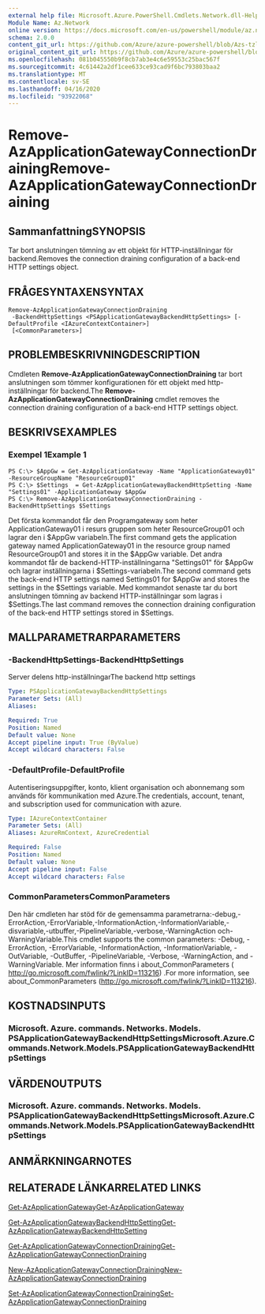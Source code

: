 ```yaml
---
external help file: Microsoft.Azure.PowerShell.Cmdlets.Network.dll-Help.xml
Module Name: Az.Network
online version: https://docs.microsoft.com/en-us/powershell/module/az.network/remove-azapplicationgatewayconnectiondraining
schema: 2.0.0
content_git_url: https://github.com/Azure/azure-powershell/blob/Azs-tzl/src/Network/Network/help/Remove-AzApplicationGatewayConnectionDraining.md
original_content_git_url: https://github.com/Azure/azure-powershell/blob/Azs-tzl/src/Network/Network/help/Remove-AzApplicationGatewayConnectionDraining.md
ms.openlocfilehash: 081b045550b9f8cb7ab3e4c6e59553c25bac567f
ms.sourcegitcommit: 4c61442a2df1cee633ce93cad9f6bc793803baa2
ms.translationtype: MT
ms.contentlocale: sv-SE
ms.lasthandoff: 04/16/2020
ms.locfileid: "93922068"
---
```

# <span data-ttu-id="3b17f-101">Remove-AzApplicationGatewayConnectionDraining</span><span class="sxs-lookup"><span data-stu-id="3b17f-101">Remove-AzApplicationGatewayConnectionDraining</span></span>

## <span data-ttu-id="3b17f-102">Sammanfattning</span><span class="sxs-lookup"><span data-stu-id="3b17f-102">SYNOPSIS</span></span>
<span data-ttu-id="3b17f-103">Tar bort anslutningen tömning av ett objekt för HTTP-inställningar för backend.</span><span class="sxs-lookup"><span data-stu-id="3b17f-103">Removes the connection draining configuration of a back-end HTTP settings object.</span></span>

## <span data-ttu-id="3b17f-104">FRÅGESYNTAXEN</span><span class="sxs-lookup"><span data-stu-id="3b17f-104">SYNTAX</span></span>

```
Remove-AzApplicationGatewayConnectionDraining
 -BackendHttpSettings <PSApplicationGatewayBackendHttpSettings> [-DefaultProfile <IAzureContextContainer>]
 [<CommonParameters>]
```

## <span data-ttu-id="3b17f-105">PROBLEMBESKRIVNING</span><span class="sxs-lookup"><span data-stu-id="3b17f-105">DESCRIPTION</span></span>
<span data-ttu-id="3b17f-106">Cmdleten **Remove-AzApplicationGatewayConnectionDraining** tar bort anslutningen som tömmer konfigurationen för ett objekt med http-inställningar för backend.</span><span class="sxs-lookup"><span data-stu-id="3b17f-106">The **Remove-AzApplicationGatewayConnectionDraining** cmdlet removes the connection draining configuration of a back-end HTTP settings object.</span></span>

## <span data-ttu-id="3b17f-107">BESKRIVS</span><span class="sxs-lookup"><span data-stu-id="3b17f-107">EXAMPLES</span></span>

### <span data-ttu-id="3b17f-108">Exempel 1</span><span class="sxs-lookup"><span data-stu-id="3b17f-108">Example 1</span></span>
```
PS C:\> $AppGw = Get-AzApplicationGateway -Name "ApplicationGateway01" -ResourceGroupName "ResourceGroup01"
PS C:\> $Settings  = Get-AzApplicationGatewayBackendHttpSetting -Name "Settings01" -ApplicationGateway $AppGw
PS C:\> Remove-AzApplicationGatewayConnectionDraining -BackendHttpSettings $Settings
```

<span data-ttu-id="3b17f-109">Det första kommandot får den Programgateway som heter ApplicationGateway01 i resurs gruppen som heter ResourceGroup01 och lagrar den i $AppGw variabeln.</span><span class="sxs-lookup"><span data-stu-id="3b17f-109">The first command gets the application gateway named ApplicationGateway01 in the resource group named ResourceGroup01 and stores it in the $AppGw variable.</span></span>
<span data-ttu-id="3b17f-110">Det andra kommandot får de backend-HTTP-inställningarna "Settings01" för $AppGw och lagrar inställningarna i $Settings-variabeln.</span><span class="sxs-lookup"><span data-stu-id="3b17f-110">The second command gets the back-end HTTP settings named Settings01 for $AppGw and stores the settings in the $Settings variable.</span></span>
<span data-ttu-id="3b17f-111">Med kommandot senaste tar du bort anslutningen tömning av backend HTTP-inställningar som lagras i $Settings.</span><span class="sxs-lookup"><span data-stu-id="3b17f-111">The last command removes the connection draining configuration of the back-end HTTP settings stored in $Settings.</span></span>

## <span data-ttu-id="3b17f-112">MALLPARAMETRAR</span><span class="sxs-lookup"><span data-stu-id="3b17f-112">PARAMETERS</span></span>

### <span data-ttu-id="3b17f-113">-BackendHttpSettings</span><span class="sxs-lookup"><span data-stu-id="3b17f-113">-BackendHttpSettings</span></span>
<span data-ttu-id="3b17f-114">Server delens http-inställningar</span><span class="sxs-lookup"><span data-stu-id="3b17f-114">The backend http settings</span></span>

```yaml
Type: PSApplicationGatewayBackendHttpSettings
Parameter Sets: (All)
Aliases: 

Required: True
Position: Named
Default value: None
Accept pipeline input: True (ByValue)
Accept wildcard characters: False
```

### <span data-ttu-id="3b17f-115">-DefaultProfile</span><span class="sxs-lookup"><span data-stu-id="3b17f-115">-DefaultProfile</span></span>
<span data-ttu-id="3b17f-116">Autentiseringsuppgifter, konto, klient organisation och abonnemang som används för kommunikation med Azure.</span><span class="sxs-lookup"><span data-stu-id="3b17f-116">The credentials, account, tenant, and subscription used for communication with azure.</span></span>

```yaml
Type: IAzureContextContainer
Parameter Sets: (All)
Aliases: AzureRmContext, AzureCredential

Required: False
Position: Named
Default value: None
Accept pipeline input: False
Accept wildcard characters: False
```

### <span data-ttu-id="3b17f-117">CommonParameters</span><span class="sxs-lookup"><span data-stu-id="3b17f-117">CommonParameters</span></span>
<span data-ttu-id="3b17f-118">Den här cmdleten har stöd för de gemensamma parametrarna:-debug,-ErrorAction,-ErrorVariable,-InformationAction,-InformationVariable,-disvariable,-utbuffer,-PipelineVariable,-verbose,-WarningAction och-WarningVariable.</span><span class="sxs-lookup"><span data-stu-id="3b17f-118">This cmdlet supports the common parameters: -Debug, -ErrorAction, -ErrorVariable, -InformationAction, -InformationVariable, -OutVariable, -OutBuffer, -PipelineVariable, -Verbose, -WarningAction, and -WarningVariable.</span></span> <span data-ttu-id="3b17f-119">Mer information finns i about_CommonParameters ( http://go.microsoft.com/fwlink/?LinkID=113216) .</span><span class="sxs-lookup"><span data-stu-id="3b17f-119">For more information, see about_CommonParameters (http://go.microsoft.com/fwlink/?LinkID=113216).</span></span>

## <span data-ttu-id="3b17f-120">KOSTNADS</span><span class="sxs-lookup"><span data-stu-id="3b17f-120">INPUTS</span></span>

### <span data-ttu-id="3b17f-121">Microsoft. Azure. commands. Networks. Models. PSApplicationGatewayBackendHttpSettings</span><span class="sxs-lookup"><span data-stu-id="3b17f-121">Microsoft.Azure.Commands.Network.Models.PSApplicationGatewayBackendHttpSettings</span></span>

## <span data-ttu-id="3b17f-122">VÄRDEN</span><span class="sxs-lookup"><span data-stu-id="3b17f-122">OUTPUTS</span></span>

### <span data-ttu-id="3b17f-123">Microsoft. Azure. commands. Networks. Models. PSApplicationGatewayBackendHttpSettings</span><span class="sxs-lookup"><span data-stu-id="3b17f-123">Microsoft.Azure.Commands.Network.Models.PSApplicationGatewayBackendHttpSettings</span></span>

## <span data-ttu-id="3b17f-124">ANMÄRKNINGAR</span><span class="sxs-lookup"><span data-stu-id="3b17f-124">NOTES</span></span>

## <span data-ttu-id="3b17f-125">RELATERADE LÄNKAR</span><span class="sxs-lookup"><span data-stu-id="3b17f-125">RELATED LINKS</span></span>

[<span data-ttu-id="3b17f-126">Get-AzApplicationGateway</span><span class="sxs-lookup"><span data-stu-id="3b17f-126">Get-AzApplicationGateway</span></span>](./Get-AzApplicationGateway.md)

[<span data-ttu-id="3b17f-127">Get-AzApplicationGatewayBackendHttpSetting</span><span class="sxs-lookup"><span data-stu-id="3b17f-127">Get-AzApplicationGatewayBackendHttpSetting</span></span>](./Get-AzApplicationGatewayBackendHttpSetting.md)

[<span data-ttu-id="3b17f-128">Get-AzApplicationGatewayConnectionDraining</span><span class="sxs-lookup"><span data-stu-id="3b17f-128">Get-AzApplicationGatewayConnectionDraining</span></span>](./Get-AzApplicationGatewayConnectionDraining.md)

[<span data-ttu-id="3b17f-129">New-AzApplicationGatewayConnectionDraining</span><span class="sxs-lookup"><span data-stu-id="3b17f-129">New-AzApplicationGatewayConnectionDraining</span></span>](./New-AzApplicationGatewayConnectionDraining.md)

[<span data-ttu-id="3b17f-130">Set-AzApplicationGatewayConnectionDraining</span><span class="sxs-lookup"><span data-stu-id="3b17f-130">Set-AzApplicationGatewayConnectionDraining</span></span>](./Set-AzApplicationGatewayConnectionDraining.md)

